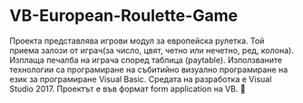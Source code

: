 # VB-European-Roulette-Game
Проекта представлява игрови модул за европейска рулетка. Той приема залози от играч(за число, цвят, четно или нечетно, ред, колона). Изплаща печалба на играча според таблица (paytable). Използваните технологии са програмиране на събитийно визуално програмиране на език за програмиране Visual Basic. Средата на разработка е Visual Studio 2017. Проектът е във формат form application на VB. 
